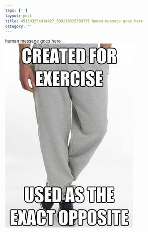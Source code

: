 ```yaml
---
tags: ['']
layout: post
title: 451303254914427_509270325799737 human message goes here
category: ''
---
```

human message goes here
![451303254914427_509270325799737](/uploads/2013-4-2-451303254914427_509270325799737-human-message-goes-here.jpg)
